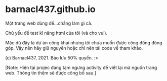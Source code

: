 # barnacl437.github.io
Một trang web dùng để...chẳng làm gì cả. 

Chủ yếu để test kĩ năng html của tôi (và cho vui).

Mặc dù đây là dự án công khai nhưng tôi chưa muốn được cộng đồng đóng góp. Vậy nên hãy giữ nguyên 
hoặc chỉ nên tải code về tham khảo.

(c) Barnacl437, 2021. Bảo lưu 50% quyền. :>

[Note: Hiện tại projec đang tạm ngưng activity để viết lại mã nguồn trang web. Thông tin thêm sẽ được công bố sau.]

